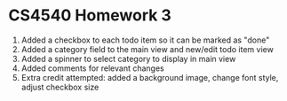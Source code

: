 # CS4540 Homework 3

1. Added a checkbox to each todo item so it can be marked as "done"
2. Added a category field to the main view and new/edit todo item view
3. Added a spinner to select category to display in main view
4. Added comments for relevant changes
5. Extra credit attempted: added a background image, change font style, adjust checkbox size